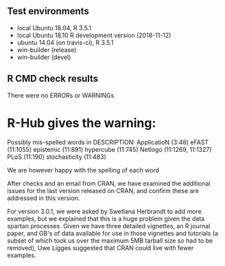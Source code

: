## Test environments
* local Ubuntu 18.04, R 3.5.1
* local Ubuntu 18.10 R development version (2018-11-12)
* ubuntu 14.04 (on travis-ci), R 3.5.1
* win-builder (release)
* win-builder (devel)

## R CMD check results
There were no ERRORs or WARNINGs

# R-Hub gives the warning:
Possibly mis-spelled words in DESCRIPTION:
  ApplicatioN (3:48)
  eFAST (11:1055)
  epistemic (11:891)
  hypercube (11:745)
  Netlogo (11:1269, 11:1327)
  PLoS (11:190)
  stochasticity (11:483)
  
We are however happy with the spelling of each word

After checks and an email from CRAN, we have examined the additional issues for the last version released on CRAN, and confirm these are addressed in this version.

For version 3.0.1, we were asked by Swetlana Herbrandt to add more examples, but we explained that this is a huge problem given the data spartan processes. Given we have three detailed vignettes, an R journal paper, and GB's of data available for use in those vignettes and tutorials (a subset of which took us over the maximum 5MB tarball size so had to be removed), Uwe Ligges suggested that CRAN could live with fewer examples.



